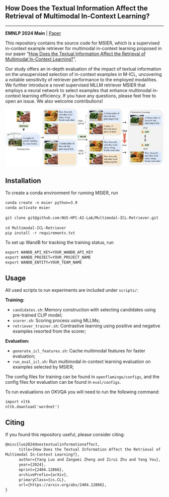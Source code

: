 ## How Does the Textual Information Affect the Retrieval of Multimodal In-Context Learning?

---

**EMNLP 2024 Main** | [Paper](https://arxiv.org/abs/2404.12866)

This repository contains the source code for MSIER, which is a supervised in-context example retriever for multimodal in-context learning proposed in our paper “[How Does the Textual Information Affect the Retrieval of Multimodal In-Context Learning?](https://arxiv.org/abs/2404.12866)”, 

Our study offers an in-depth evaluation of the impact of textual information on the unsupervised selection of in-context examples in M-ICL, uncovering a notable sensitivity of retriever performance to the employed modalities. We further introduce a novel supervised MLLM retriever MSIER that employs a neural network to select examples that enhance multimodal in-context learning efficiency.
If you have any questions, please feel free to open an issue. We also welcome contributions!

![Framework](MSIER.png)

## Installation

To create a conda environment for running MSIER, run
```
conda create -n msier python=3.9
conda activate msier

git clone git@github.com:NUS-HPC-AI-Lab/Multimodal-ICL-Retriever.git

cd Multimodal-ICL-Retriever
pip install -r requirements.txt
```

To set up WandB for tracking the training status, run
```
export WANDB_API_KEY=YOUR_WANDB_API_KEY
export WANDB_PROJECT=YOUR_PROJECT_NAME
export WANDB_ENTITY=YOUR_TEAM_NAME
```

## Usage
All used scripts to run experiments are included under `scripts/`:

**Training:**

- `candidates.sh`: Memory construction with selecting candidates using pre-trained CLIP model;
- `scorer.sh`: Scoring process using MLLMs;
- `retriever_trainer.sh`: Contrastive learning using positive and negative examples resorted from the scorer;

**Evaluation:**
- `generate_icl_features.sh`: Cache multimodal features for faster evaluation;
- `run_eval_icl.sh`: Run multimodal in-context learning evaluation on examples selected by MSIER;

The config files for training can be found in `openflamingo/configs`, and the config files for evaluation can be found in `eval/configs`.

To run evaluations on OKVQA you will need to run the following command:
```
import nltk
nltk.download('wordnet')
```

## Citing
If you found this repository useful, please consider citing:

```
@misc{luo2024doestextualinformationaffect,
      title={How Does the Textual Information Affect the Retrieval of Multimodal In-Context Learning?}, 
      author={Yang Luo and Zangwei Zheng and Zirui Zhu and Yang You},
      year={2024},
      eprint={2404.12866},
      archivePrefix={arXiv},
      primaryClass={cs.CL},
      url={https://arxiv.org/abs/2404.12866}, 
}
```

